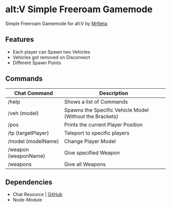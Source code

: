 # alt:V Simple Freeroam Gamemode

Simple Freeroam Gamemode for alt:V by [MrNeta](https://github.com/MrNeta)

## Features

- Each player can Spawn two Vehicles
- Vehicles got removed on Disconnect
- Different Spawn Points

## Commands

| Chat Command         | Description                                              |
| -------------------- | -------------------------------------------------------- |
| /help                | Shows a list of Commands                                 |
| /veh (model)         | Spawns the Specific Vehicle Model (Without the Brackets) |
| /pos                 | Prints the current Player Position                       |
| /tp (targetPlayer)   | Teleport to specific players                             |
| /model (modelName)   | Change Player Model                                      |
| /weapon (weaponName) | Give specified Weapon                                    |
| /weapons             | Give all Weapons                                         |

## Dependencies

- Chat Resource | [GitHub](https://github.com/altmp/chat)
- Node-Module